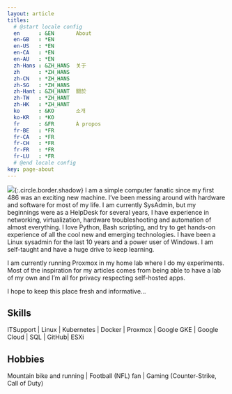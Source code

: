 ```yaml
---
layout: article
titles:
  # @start locale config
  en      : &EN       About
  en-GB   : *EN
  en-US   : *EN
  en-CA   : *EN
  en-AU   : *EN
  zh-Hans : &ZH_HANS  关于
  zh      : *ZH_HANS
  zh-CN   : *ZH_HANS
  zh-SG   : *ZH_HANS
  zh-Hant : &ZH_HANT  關於
  zh-TW   : *ZH_HANT
  zh-HK   : *ZH_HANT
  ko      : &KO       소개
  ko-KR   : *KO
  fr      : &FR       À propos
  fr-BE   : *FR
  fr-CA   : *FR
  fr-CH   : *FR
  fr-FR   : *FR
  fr-LU   : *FR
  # @end locale config
key: page-about
---
```


<img class="image image--sm" src="https://media-exp1.licdn.com/dms/image/C4E03AQH4PWABWQw0Og/profile-displayphoto-shrink_800_800/0/1579819582680?e=1648684800&v=beta&t=EIpNStlGnn5x_Yyj5xkYPgee_CQNDooaCVSp9EyNt3c"/>{:.circle.border.shadow} I am a simple computer fanatic since my first 486 was an exciting new machine. I’ve been messing around with hardware and software for most of my life.
I am currently SysAdmin, but my beginnings were as a HelpDesk for several years, I have experience in networking, virtualization, hardware troubleshooting and automation of almost everything. I love Python, Bash scripting, and try to get hands-on experience of all the cool new and emerging technologies. I have been a Linux sysadmin for the last 10 years and a power user of Windows. I am self-taught and have a huge drive to keep learning.

I am currently running Proxmox in my home lab where I do my experiments. Most of the inspiration for my articles comes from being able to have a lab of my own and I’m all for privacy respecting self-hosted apps.

I hope to keep this place fresh and informative…


## Skills

ITSupport | Linux | Kubernetes | Docker | Proxmox | Google GKE | Google Cloud | SQL | GitHub| ESXi

## Hobbies

Mountain bike and running | Football (NFL) fan | Gaming (Counter-Strike, Call of Duty)

